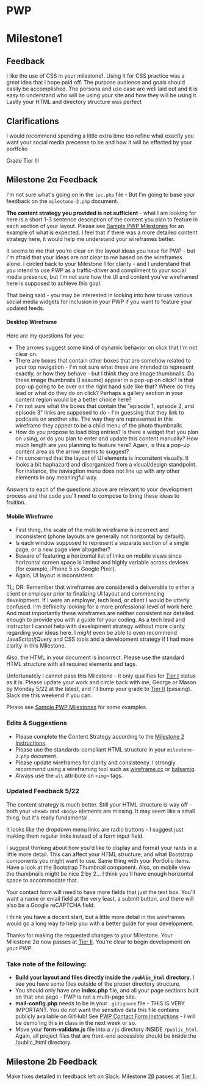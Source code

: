 # PWP

# Milestone1

## Feedback

I like the use of CSS in your milestone1. Using it for CSS practice was a great idea that I hope paid off.  The purpose audience and goals should easily be accomplished. The persona and use case are well laid out and it is easy to understand who will be using your site and how they will be using it.  Lastly your HTML and directory structure was perfect

## Clarifications 

I would recommend spending a little extra time too refine what exactly you want your social media precense to be and how it will be effected by your portfolio

Grade Tier III

## Milestone 2&alpha; Feedback
I'm not sure what's going on in the `luc.php` file - But I'm going to base your feedback on the `milestone-2.php` document.

**The content strategy you provided is not sufficient** - what I am looking for here is a short 1-3 sentence description of the content you plan to feature in each section of your layout. Please see [Sample PWP Milestones](https://bootcamp-coders.cnm.edu/projects/personal/example/) for an example of what is expected. I feel that if there was a more detailed content strategy here, it would help me understand your wireframes better. 

It seems to me that you're clear on the layout ideas you have for PWP - but I'm afraid that your ideas are not clear to me based on the wireframes alone. I circled back to your Milestone 1 for clarity - and I understand that you intend to use PWP as a traffic-driver and compliment to your social media presence, but I'm not sure how the UI and content you've wireframed  here is supposed to achieve this goal.

That being said - you may be interested in looking into how to use various social media widgets for inclusion in your PWP if you want to feature your updated feeds.  

#### Desktop Wireframe
Here are my questions for you:
- The arrows suggest some kind of dynamic behavior on click that I'm not clear on.
- There are boxes that contain other boxes that are somehow related to your top navigation - I'm not sure what these are intended to represent exactly, or how they behave - but I think they are image thumbnails. Do these image thumbnails (I assume) appear in a pop-up on click? Is that pop-up going to be over on the right hand side like that? Where do they lead or what do they do on click? Perhaps a gallery section in your content region would be a better choice here?
- I'm not sure what the boxes that contain the "episode 1, episode 2, and episode 3" links are supposed to do - I'm guessing that they link to podcasts on another site. The way they are represented in this wireframe they appear to be a child menu of the photo thumbnails.
- How do you propose to load blog entries? Is there a widget that you plan on using, or do you plan to enter and update this content manually? How much length are you planning to feature here? Again, is this a pop-up content area as the arrow seems to suggest?
- I'm concerned that the layout of UI elements is inconsitent visually. It looks a bit haphazard and disorganized from a visual/design standpoint. For instance, the naviagtion menu does not line up with any other elements in any meaningful way.

Answers to each of the questions above are relevant to your development process and the code you'll need to compose to bring these ideas to fruition.  

#### Mobile Wireframe
- First thing, the scale of the mobile wireframe is incorrect and inconsistent (phone layouts are generally not horizontal by default).
- Is each window supposed to represent a separate section of a single page, or a new page view altogether?
- Beware of featuring a horizontal list of links on mobile views since horizontal screen space is limited and highly variable across devices (for example, iPhone 5 vs Google Pixel).
- Again, UI layout is inconsistent.

TL; DR: Remember that wireframes are considered a deliverable to either a client or employer prior to finalizing UI layout and commencing development. If I were an employer, tech lead, or client I would be utterly confused. I'm definielty looking for a more professional level of work here. And most importantly these wireframes are neither consistent nor detailed enough to provide you with a guide for your coding. As a tech lead and instructor I cannot help with development strategy without more clarity regarding your ideas here. I _might_ even be able to even recommend JavaScript/jQuery and CSS tools and a development strategy if I had more clarity in this Milestone.

Also, the HTML in your document is incorrect. Please use the standard HTML structure with all required elements and tags.

Unfortunately I cannot pass this Milestone - it only qualifies for [Tier I](https://bootcamp-coders.cnm.edu/projects/personal/rubric/) status as it is. Please update your work and circle back with me, George or Mason  by Monday 5/22 at the latest, and I'll bump your grade to [Tier II](https://bootcamp-coders.cnm.edu/projects/personal/rubric/) (passing). Slack me this weekend if you can.

Please see [Sample PWP Milestones](https://bootcamp-coders.cnm.edu/projects/personal/example/) for some examples.

### Edits &amp; Suggestions
- Please complete the Content Strategy according to the [Milestone 2 Instructions](https://bootcamp-coders.cnm.edu/projects/personal/milestone-two/).
- Please use the standards-compliant HTML structure in your `milestone-2.php` document.
- Please update wireframes for clarity and consistency. I strongly recommend using a wireframing tool such as [wireframe.cc](https://wireframe.cc/) or [balsamiq](https://balsamiq.com/). 
- Always use the `alt` attribute on `<img>` tags.

### Updated Feedback 5/22
The content strategy is much better. Still your HTML structure is way off - both your `<head>` and `<body>` elements are missing. It may seem like a small thing, but it's really fundamental. 

It looks like the dropdown menu links are radio buttons - I suggest just making them regular links instead of a form input field.

I suggest thinking about how you'd like to display and format your rants in a little more detail. This can affect your HTML structure, and what Bootstrap components you might want to use. Same thing with your Portfolio items. Have a look at the Bootstrap Thumbnail component. Also, on mobile view the thumbnails might be nice 2 by 2... I think you'll have enough horizontal space to accommodate that.

Your contact form will need to have more fields that just the text box. You'll want a name or email field at the very least, a submit button, and there will also be a Google reCAPTCHA field.

I think you have a decent start, but a little more detail in the wireframes would go a long way to help you with a better guide for your development. 

Thanks for making the requested changes to your Milestone. Your Milestone 2&alpha; now passes at [Tier II](https://bootcamp-coders.cnm.edu/projects/personal/rubric/). You're clear to begin development on your PWP. 

### Take note of the following:
- **Build your layout and files directly inside the `/public_html` directory.** I see you have some files outside of the proper directory structure. 
- You should only have one **index.php** file, and all your page sections built on that one page - PWP is not a multi-page site. 
- **mail-config.php** needs to be in your `.gitignore` file - THIS IS VERY IMPORTANT. You do not want the sensitive data this file contains publicly available on GitHub! See [PWP Contact Form Instructions](https://bootcamp-coders.cnm.edu/class-materials/jquery-validated-captcha-form/) - I will be demo'ing this in class in the next week or so. 
- Move your **form-validate.js** file into a `/js` directory INSIDE `/public_html`. Again, all project files that are front-end accessible should be inside the /public_html directory.

## Milestone 2b Feedback
Make fixes detailed in feedback left on Slack. Milestone 2&beta; passes at [Tier II](https://bootcamp-coders.cnm.edu/projects/personal/rubric/).
